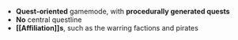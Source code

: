 - **Quest-oriented** gamemode, with **procedurally generated quests**
- **No** central questline
- **[[Affiliation]]s**, such as the warring factions and pirates